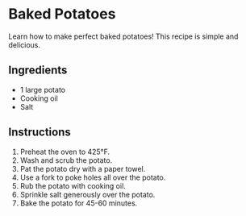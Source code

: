 # Baked Potatoes

Learn how to make perfect baked potatoes! This recipe is simple and delicious.

## Ingredients

- 1 large potato
- Cooking oil
- Salt

## Instructions

1.  Preheat the oven to 425°F.
2.  Wash and scrub the potato.
3.  Pat the potato dry with a paper towel.
4.  Use a fork to poke holes all over the potato.
5.  Rub the potato with cooking oil.
6.  Sprinkle salt generously over the potato.
7.  Bake the potato for 45-60 minutes.
